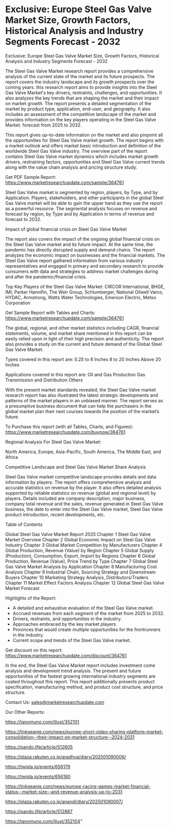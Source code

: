 # Exclusive: Europe Steel Gas Valve Market Size, Growth Factors, Historical Analysis and Industry Segments Forecast - 2032
Exclusive: Europe Steel Gas Valve Market Size, Growth Factors, Historical Analysis and Industry Segments Forecast - 2032

The Steel Gas Valve Market research report provides a comprehensive analysis of the current state of the market and its future prospects. The report covers the industry landscape and its growth prospects over the coming years. this research report aims to provide insights into the Steel Gas Valve Market's key drivers, restraints, challenges, and opportunities. It also analyzes the key trends that are shaping the market and their impact on market growth. The report presents a detailed segmentation of the market by product type, application, end-user, and geography. It also includes an assessment of the competitive landscape of the market and provides information on the key players operating in the Steel Gas Valve Market. forecast from 2025 to 2032.

This report gives up-to-date information on the market and also pinpoint all the opportunities for Steel Gas Valve market growth. The report begins with a market outlook and offers market basic introduction and definition of the worldwide Steel Gas Valve industry. The overview part of the report contains Steel Gas Valve market dynamics which includes market growth drivers, restraining factors, opportunities and Steel Gas Valve current trends along with the value chain analysis and pricing structure study.

Get PDF Sample Report: https://www.marketresearchupdate.com/sample/364761

Steel Gas Valve market is segmented by region, players, by Type, and by Application. Players, stakeholders, and other participants in the global Steel Gas Valve market will be able to gain the upper hand as they use the report as a powerful resource. The segmental analysis focuses on revenue and forecast by region, by Type and by Application in terms of revenue and forecast to 2032.

Impact of global financial crisis on Steel Gas Valve Market

The report also covers the impact of the ongoing global financial crisis on the Steel Gas Valve market and its future impact. At the same time, the pandemic has directly disrupted supply and demand chains. The report analyzes the economic impact on businesses and the financial markets. The Steel Gas Valve report gathered information from various industry representatives and engaged in primary and secondary research to provide consumers with data and strategies to address market challenges during and after the pandemic/financial crisis.

Top Key Players of the Steel Gas Valve Market:
CIRCOR International, BHGE, IMI, Parker Hannifin, The Weir Group, Schlumberger, National Oilwell Varco, HYDAC, Armstrong, Watts Water Technologies, Emerson Electric, Metso Corporation


Get Sample Report with Tables and Charts: https://www.marketresearchupdate.com/sample/364761

The global, regional, and other market statistics including CAGR, financial statements, volume, and market share mentioned in this report can be easily relied upon in light of their high precision and authenticity. The report also provides a study on the current and future demand of the Global Steel Gas Valve Market.

Types covered in this report are:
0.25 to 8 Inches
8 to 20 Inches
Above 20 Inches


Applications covered in this report are:
Oil and Gas Production
Gas Transmission and Distribution
Others


With the present market standards revealed, the Steel Gas Valve market research report has also illustrated the latest strategic developments and patterns of the market players in an unbiased manner. The report serves as a presumptive business document that can help the purchasers in the global market plan their next courses towards the position of the market’s future.

To Purchase this report (with all Tables, Charts, and Figures): https://www.marketresearchupdate.com/buynow/364761

Regional Analysis For Steel Gas Valve Market:

North America, Europe, Asia-Pacific, South America, The Middle East, and Africa

Competitive Landscape and Steel Gas Valve Market Share Analysis

Steel Gas Valve market competitive landscape provides details and data information by players. The report offers comprehensive analysis and accurate statistics on revenue by the player. It also offers detailed analysis supported by reliable statistics on revenue (global and regional level) by players. Details included are company description, major business, company total revenue and the sales, revenue generated in Steel Gas Valve business, the date to enter into the Steel Gas Valve market, Steel Gas Valve product introduction, recent developments, etc.

Table of Contents

Global Steel Gas Valve Market Report 2025
Chapter 1 Steel Gas Valve Market Overview
Chapter 2 Global Economic Impact on Steel Gas Valve Industry
Chapter 3 Global Market Competition by Manufacturers
Chapter 4 Global Production, Revenue (Value) by Region
Chapter 5 Global Supply (Production), Consumption, Export, Import by Regions
Chapter 6 Global Production, Revenue (Value), Price Trend by Type
Chapter 7 Global Steel Gas Valve Market Analysis by Application
Chapter 8 Manufacturing Cost Analysis
Chapter 9 Industrial Chain, Sourcing Strategy and Downstream Buyers
Chapter 10 Marketing Strategy Analysis, Distributors/Traders
Chapter 11 Market Effect Factors Analysis
Chapter 12 Global Steel Gas Valve Market Forecast

Highlights of the Report:

- A detailed and exhaustive evaluation of the Steel Gas Valve market.
- Accrued revenues from each segment of the market from 2025 to 2032.
- Drivers, restraints, and opportunities in the industry.
- Approaches embraced by the key market players.
- Provinces that would create multiple opportunities for the frontrunners in the industry.
- Current scope and trends of the Steel Gas Valve market.

Get discount on this report: https://www.marketresearchupdate.com/discount/364761

In the end, the Steel Gas Valve Market report includes investment come analysis and development trend analysis. The present and future opportunities of the fastest growing international industry segments are coated throughout this report. This report additionally presents product specification, manufacturing method, and product cost structure, and price structure.

Contact Us:
sales@marketresearchupdate.com

Our Other Reports:

https://tanomuno.com/illust/352101

https://linkgeanie.com/news/europe-short-video-sharing-platform-market-consolidation--their-impact-on-market-structure--2024-2031

https://pando.life/article/512605

https://plaza.rakuten.co.jp/aradhya/diary/202501090006/

https://twipla.jp/events/656179

https://twipla.jp/events/656180

https://linkgeanie.com/news/europe-racing-games-market-financial-status--market-size--and-revenue-analysis-up-to-2031

https://plaza.rakuten.co.jp/anandi/diary/202501090007/

https://pando.life/article/512887

https://tanomuno.com/illust/352104"
